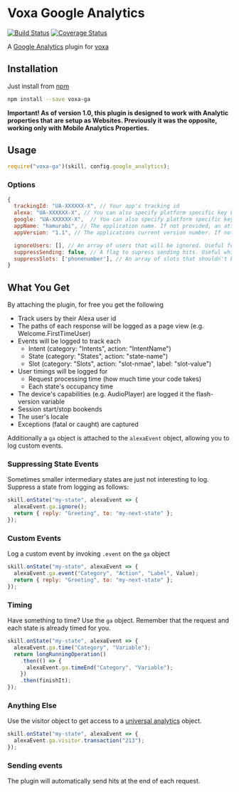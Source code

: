 # Voxa Google Analytics

[![Build Status](https://travis-ci.org/mediarain/voxa-ga.svg?branch=master)](https://travis-ci.org/mediarain/voxa-ga)
[![Coverage Status](https://coveralls.io/repos/github/mediarain/voxa-ga/badge.svg?branch=master)](https://coveralls.io/github/mediarain/voxa-ga?branch=master)

A [Google Analytics](https://www.google.com/analytics) plugin for [voxa](https://mediarain.github.io/voxa/)

## Installation

Just install from [npm](https://www.npmjs.com/package/voxa-ga)

```bash
npm install --save voxa-ga
```

**Important! As of version 1.0, this plugin is designed to work with Analytic properties that are setup as Websites. Previously it was the opposite, working only with Mobile Analytics Properties.**

## Usage

```javascript
require("voxa-ga")(skill, config.google_analytics);
```

### Options

```javascript
{
  trackingId: "UA-XXXXXX-X", // Your app's tracking id
  alexa: "UA-XXXXXX-X", // You can also specify platform specific key based on voxaEvent.platform.name
  google: "UA-XXXXXX-X",  // You can also specify platform specific key based on voxaEvent.platform.name
  appName: "hamurabi", // The application name. If not provided, an attempt will be made to derive it
  appVersion: "1.1", // The applications current version number. If not provided, an attempt will be made to derive it.

  ignoreUsers: [], // An array of users that will be ignored. Useful for blacklisting dev or monitoring accounts from analytics
  suppressSending: false, // A flag to supress sending hits. Useful while developing on the website
  suppressSlots: ['phonenumber'], // An array of slots that shouldn't be logged automatically. Use to remove PII slots.
}
```

## What You Get

By attaching the plugin, for free you get the following

- Track users by their Alexa user id
- The paths of each response will be logged as a page view (e.g. Welcome.FirstTimeUser)
- Events will be logged to track each
  - Intent (category: "Intents", action: "IntentName")
  - State (category: "States", action: "state-name")
  - Slot (category: "Slots", action: "slot-nmae", label: "slot-value")
- User timings will be logged for
  - Request processing time (how much time your code takes)
  - Each state's occupancy time
- The device's capabilities (e.g. AudioPlayer) are logged it the flash-version variable
- Session start/stop bookends
- The user's locale
- Exceptions (fatal or caught) are captured

Additionally a `ga` object is attached to the `alexaEvent` object, allowing you to log custom events.

### Suppressing State Events

Sometimes smaller intermediary states are just not interesting to log. Suppress a state from logging as follows:

```javascript
skill.onState("my-state", alexaEvent => {
  alexaEvent.ga.ignore();
  return { reply: "Greeting", to: "my-next-state" };
});
```

### Custom Events

Log a custom event by invoking `.event` on the `ga` object

```javascript
skill.onState("my-state", alexaEvent => {
  alexaEvent.ga.event("Category", "Action", "Label", Value);
  return { reply: "Greeting", to: "my-next-state" };
});
```

### Timing

Have something to time? Use the `ga` object. Remember that the request and each state is already timed for you.

```javascript
skill.onState("my-state", alexaEvent => {
  alexaEvent.ga.time("Category", "Variable");
  return longRunningOperation()
    .then(() => {
      alexaEvent.ga.timeEnd("Category", "Variable");
    })
    .then(finishIt);
});
```

### Anything Else

Use the visitor object to get access to a [universal analytics](https://www.npmjs.com/package/universal-analytics) object.

```javascript
skill.onState("my-state", alexaEvent => {
  alexaEvent.ga.visitor.transaction("213");
});
```

### Sending events

The plugin will automatically send hits at the end of each request.
